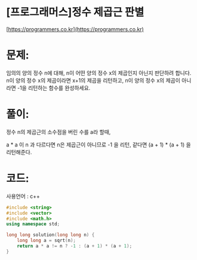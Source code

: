 # [프로그래머스]정수 제곱근 판별

[https://programmers.co.kr](https://programmers.co.kr)

# 문제:

임의의 양의 정수 n에 대해, n이 어떤 양의 정수 x의 제곱인지 아닌지 판단하려 합니다.
 n이 양의 정수 x의 제곱이라면 x+1의 제곱을 리턴하고, n이 양의 정수 x의 제곱이 아니라면 -1을 리턴하는 함수를 완성하세요.



# 풀이:

정수 n의 제곱근의 소수점을 버린 수를 a라 할때,

a * a 이 n 과 다르다면 n은 제곱근이 아니므로 -1 을 리턴, 같다면 (a + 1) * (a + 1) 을 리턴해준다.



# **코드:**
사용언어 : c++
```c++
#include <string>
#include <vector>
#include <math.h>
using namespace std;

long long solution(long long n) {
    long long a = sqrt(n);
    return a * a != n ? -1 : (a + 1) * (a + 1);
}
```

